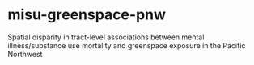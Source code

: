 # misu-greenspace-pnw
Spatial disparity in tract-level associations between mental illness/substance use mortality and greenspace exposure in the Pacific Northwest
